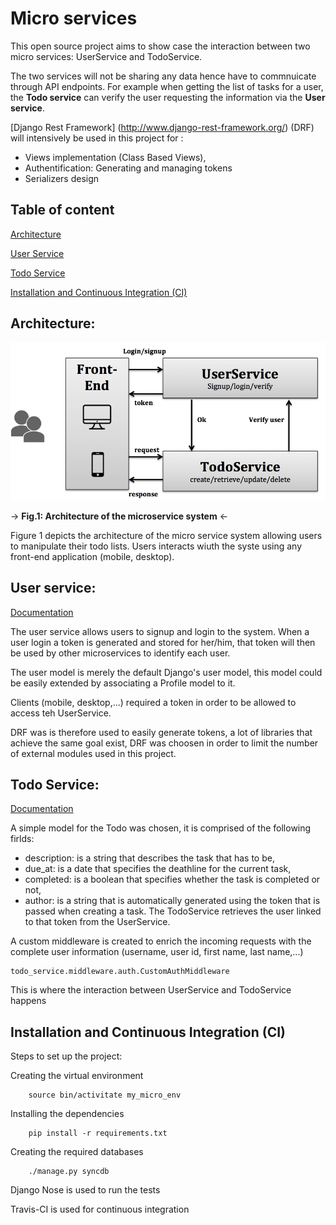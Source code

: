 # Micro services

This open source project aims to show case the interaction between two micro services: UserService and TodoService.

The two services will not be sharing any data hence have to commnuicate through API endpoints. For example when getting the list of tasks for a user, the **Todo service** can verify the user requesting the information via the **User service**.


[Django Rest Framework] (http://www.django-rest-framework.org/) (DRF) will intensively be used in this project for :

*	Views implementation (Class Based Views),
*	Authentification: Generating and managing tokens
*	Serializers design

## Table of content

[Architecture](#architecture)

[User Service](#userservice)

[Todo Service](#todoservice)

[Installation and Continuous Integration (CI)](#installation)

<a id="architecture"></a>
## Architecture:

![Architecture of teh microservice](docs/microservice_architecture.png)

-> **Fig.1: Architecture of the microservice system** <-

Figure 1 depicts the architecture of the micro service system allowing users to manipulate their todo lists. Users interacts wiuth the syste using any front-end application (mobile, desktop). 




<a id="userservice"></a>
## User service:

[Documentation](docs/users_api.md)

The user service allows users to signup and login to the system. When a user login a token is generated and stored for her/him, that token will then be used by other microservices to identify each user.

The user model is merely the default Django's user model, this model could be easily extended by associating a Profile model to it.

Clients (mobile, desktop,...) required a token in order to be allowed to access teh UserService. 

DRF was is therefore used to easily generate tokens, a lot of libraries that achieve the same goal exist, DRF was choosen in order to limit the number of external modules used in this project.

<a id="todoservice"></a>
## Todo Service:

[Documentation](docs/todo_api.md)

A simple model for the Todo was chosen, it is comprised of the following firlds: 

- description: is a string that describes the task that has to be, 
- due_at: is a date that specifies the deathline for the current task,
- completed: is a boolean that specifies whether the task is completed or not,
- author: is a string that is automatically generated using the token that is passed when creating a task. The TodoService retrieves the user linked to that token from the UserService.

A custom middleware is created to enrich the incoming requests with the complete user information (username, user id, first name, last name,...)

    todo_service.middleware.auth.CustomAuthMiddleware
    
This is where the interaction between UserService and TodoService happens

<a id="installation"></a>
## Installation and Continuous Integration (CI)

Steps to set up the project:

Creating the virtual environment

		source bin/activitate my_micro_env

Installing the dependencies

		pip install -r requirements.txt

Creating the required databases

		./manage.py syncdb

Django Nose is used to run the tests


Travis-CI is used for continuous integration

